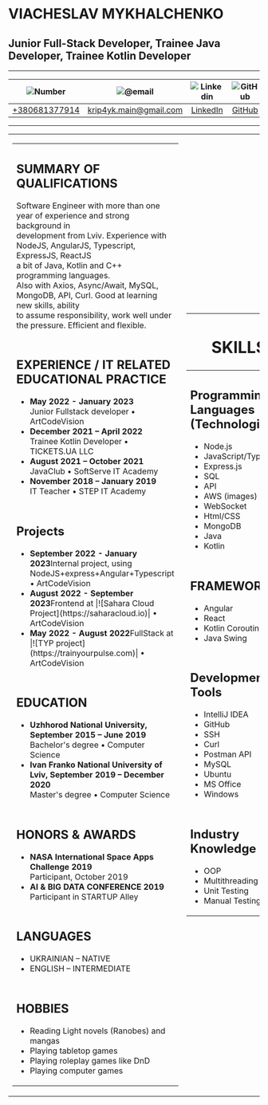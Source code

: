 # VIACHESLAV MYKHALCHENKO
## Junior Full-Stack Developer, Trainee Java Developer, Trainee Kotlin Developer

_______________________________

|![Number](https://www.shareicon.net/data/16x16/2015/10/19/128649_phone_128x128.png)|![@email](https://www.shareicon.net/data/16x16/2015/04/28/30166_email_128x128.png)|![Linkedin](https://i.stack.imgur.com/gVE0j.png)|![GitHub](https://i.stack.imgur.com/tskMh.png)|
|:---:|:---:|:---:|:---:|
|[+380681377914]()	|[krip4yk.main@gmail.com](mailto:krip4yk.main@gmail.com)|[LinkedIn](https://www.linkedin.com/in/viacheslav-mykhalchenko-752042171/)|[GitHub](https://github.com/Krip4yk-main)|

_______________________________

<table>
<tbody>
<tr>
<td>
  <table>
  <tbody>
  <tr>
    <td><h2>SUMMARY OF QUALIFICATIONS</h2><p>Software Engineer with more than one year of experience and strong background in 
                                         <br>development from Lviv. Experience with NodeJS, AngularJS, Typescript, ExpressJS, ReactJS
                                         <br>a bit of Java, Kotlin and C++ programming languages.
                                         <br>Also with Axios, Async/Await, MySQL, MongoDB, API, Curl. Good at learning new skills, ability 
                                         <br>to assume responsibility, work well under the pressure. Efficient and flexible.</p></td>
  </tr>
  <tr>
    <td><h2>EXPERIENCE / IT RELATED EDUCATIONAL PRACTICE</h2>
      <ul>
        <li><b>May 2022 - January 2023</b><br>Junior Fullstack developer • ArtCodeVision</li>
        <li><b>December 2021 – April 2022</b><br>Trainee Kotlin Developer • TICKETS.UA LLC</li>
        <li><b>August 2021 – October 2021</b><br>JavaClub • SoftServe IT Academy</li>
        <li><b>November 2018 – January 2019</b><br>IT Teacher • STEP IT Academy</li>
      </ul></td>
  </tr>
  <tr>
    <td><h2>Projects</h2>
      <ul>
        <li><b>September 2022 - January 2023</b>Internal project, using NodeJS+express+Angular+Typescript • ArtCodeVision</li>
        <li><b>August 2022 - September 2023</b>Frontend at |![Sahara Cloud Project](https://saharacloud.io)| • ArtCodeVision</li>
        <li><b>May 2022 - August 2022</b>FullStack at |![TYP project](https://trainyourpulse.com)| • ArtCodeVision</li>
      </ul></td>
  </tr>
  <tr>
    <td><h2>EDUCATION</h2>
      <ul>
        <li><b>Uzhhorod National University, September 2015 – June 2019</b><br>Bachelor's degree • Computer Science</li>
        <li><b>Ivan Franko National University of Lviv, September 2019 – December 2020</b><br>Master's degree • Computer Science</li>
      </ul></td>
  </tr>
  <tr>
    <td><h2>HONORS & AWARDS</h2>
      <ul>
        <li><b>NASA International Space Apps Challenge 2019</b><br>Participant, October 2019</li>
        <li><b>AI & BIG DATA CONFERENCE 2019</b><br>Participant in STARTUP Alley</li>
      </ul></td>
  </tr>
  <tr>
    <td><h2>LANGUAGES</h2>
      <ul>
        <li>UKRAINIAN – NATIVE</li>
        <li>ENGLISH – INTERMEDIATE</li>
      </ul></td>
  </tr>
  <tr>
    <td><h2>HOBBIES</h2>
      <ul>
        <li>Reading Light novels (Ranobes) and mangas</li>
        <li>Playing tabletop games</li>
        <li>Playing roleplay games like DnD</li>
        <li>Playing computer games </li>
      </ul></td>
  </tr>
  </tbody>
  </table>
</td>
<td>
  <table>
  <thead>
  <tr>
    <th><h1>SKILLS</h1></th>
  </tr>
  </thead>
  <tbody>
  <tr>
    <td><h2>Programming Languages<br>(Technologies)</h2>
      <ul>
        <li>Node.js</li>
        <li>JavaScript/TypeScript</li>
        <li>Express.js</li>
        <li>SQL</li>
        <li>API</li>
        <li>AWS (images)</li>
        <li>WebSocket</li>
        <li>Html/CSS</li>
        <li>MongoDB</li>
        <li>Java</li>
        <li>Kotlin</li>
      </ul>
  </td>
  </tr>
  <tr>
    <td><h2>FRAMEWORKS</h2>
      <ul>
        <li>Angular</li>
        <li>React</li>
        <li>Kotlin Coroutines</li>
        <li>Java Swing</li>
      </ul>
  </td>
  </tr>
  <tr>
    <td><h2>Development Tools</h2>
      <ul>
        <li>IntelliJ IDEA</li>
        <li>GitHub</li>
        <li>SSH</li>
        <li>Curl</li>
        <li>Postman API</li>
        <li>MySQL</li>
        <li>Ubuntu</li>
        <li>MS Office</li>
        <li>Windows</li>
      </ul>
  </td>
  </tr>
  <tr>
    <td><h2>Industry Knowledge</h2>
      <ul>
        <li>OOP</li>
        <li>Multithreading</li>
        <li>Unit Testing</li>
        <li>Manual Testing</li>
      </ul>
  </td>
  </tr>
  </tbody>
  </table>
</td>
</tr>
</tbody>
</table>
